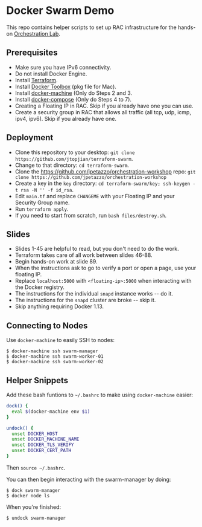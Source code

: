 # Docker Swarm Demo

This repo contains helper scripts to set up RAC infrastructure for the hands-on [Orchestration Lab](http://jpetazzo.github.io/orchestration-workshop).

## Prerequisites

* Make sure you have IPv6 connectivity.
* Do not install Docker Engine.
* Install [Terraform](https://www.terraform.io/downloads.html).
* Install [Docker Toolbox](https://github.com/docker/toolbox/releases/tag/v1.12.5) (pkg file for Mac).
* Install [docker-machine](https://docs.docker.com/machine/install-machine/) (Only do Steps 2 and 3.
* Install [docker-compose](https://docs.docker.com/compose/install/) (Only do Steps 4 to 7).
* Creating a Floating IP in RAC. Skip if you already have one you can use.
* Create a security group in RAC that allows all traffic (all tcp, udp, icmp, ipv4, ipv6). Skip if you already have one.

## Deployment

* Clone this repository to your desktop: `git clone https://github.com/jtopjian/terraform-swarm`.
* Change to that directory: `cd terraform-swarm`.
* Clone the https://github.com/jpetazzo/orchestration-workshop repo: `git clone https://github.com/jpetazzo/orchestration-workshop`
* Create a key in the `key` directory: `cd terraform-swarm/key; ssh-keygen -t rsa -N '' -f id_rsa`.
* Edit `main.tf` and replace `CHANGEME` with your Floating IP and your Security Group name.
* Run `terraform apply`.
* If you need to start from scratch, run `bash files/destroy.sh`.

## Slides

* Slides 1-45 are helpful to read, but you don't need to do the work.
* Terraform takes care of all work between slides 46-88.
* Begin hands-on work at slide 89.
* When the instructions ask to go to verify a port or open a page, use your floating IP.
* Replace `localhost:5000` with `<floating-ip>:5000` when interacting with the Docker registry.
* The instructions for the individual `snapd` instance works -- do it.
* The instructions for the `snapd` cluster are broke -- skip it.
* Skip anything requiring Docker 1.13.

## Connecting to Nodes

Use `docker-machine` to easily SSH to nodes:

```shell
$ docker-machine ssh swarm-manager
$ docker-machine ssh swarm-worker-01
$ docker-machine ssh swarm-worker-02
```

## Helper Snippets

Add these bash funtions to `~/.bashrc` to make using `docker-machine` easier:

```bash
dock() {
  eval $(docker-machine env $1)
}

undock() {
  unset DOCKER_HOST
  unset DOCKER_MACHINE_NAME
  unset DOCKER_TLS_VERIFY
  unset DOCKER_CERT_PATH
}
```

Then `source ~/.bashrc`.

You can then begin interacting with the swarm-manager by doing:

```shell
$ dock swarm-manager
$ docker node ls
```

When you're finished:

```shell
$ undock swarm-manager
```
